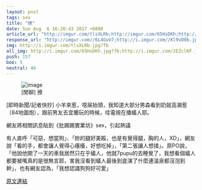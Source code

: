 ```yaml
---
layout: post
tags: sex
title: "撩"
date: Sun Aug  6 16:20:43 2017 +0800
article_url: "http://imgur.com/tlsXLRb;http://imgur.com/65HsDKh;http://imgur.com/2EZclKF"
response_url: "http://imgur.com//6L4GvU7;http://i.imgur.com//Kl9vD0b.jpg;http://i.imgur.com//HAub4zr.jpg;http://i.imgur.com//Qui1lWE.jpg;http://i.imgur.com//MC8kLnU.jpg//柴犬可嗎;http://i.imgur.com//AYqIA7M.jpg"
img: http://i.imgur.com/tlsXLRb.jpg?fb
all_img: http://i.imgur.com/65HsDKh.jpg?fb;http://i.imgur.com/2EZclKF.jpg?fb;http://i.imgur.com/6L4GvU7.jpg?fb;http://i.imgur.com//Kl9vD0b.jpg;http://i.imgur.com//HAub4zr.jpg;http://i.imgur.com//Qui1lWE.jpg;http://i.imgur.com//AYqIA7M.jpg
push: 157
boo: 5
neutral: 46
---
```


<figure>
<img src="http://i.imgur.com/tlsXLRb.jpg?fb" alt="image">
<figcaption>
[閒聊] 撩
</figcaption>
</figure>



[即時新聞/記者快抄] 小羊來惹，噁屎抬頭，我知道大部分男森看到奶就高潮惹（84地圖炮），跟前男友去宜蘭玩的時候，哇電視在播蟻人耶。

網友將相關訊息貼到《批踢踢實業坊》sex，引起熱議

有人直呼「可惡，想當狗」、「妳的腿好美餒，也是有覺得腿，胸的人，XD」，網友說「看的手，都會讓人覺得心癢癢，好想吃掉」，「第二張讓人想揉」。原PO說，「他說他開了一天的車我居然只在乎蟻人，他就7pupu的去睡覺了，我想看個蟻人都要被嘴真的是很無言耶，害我沒看到蟻人最後到底演了什麼連溫泉都沒泡到幹」，也有網友認為，「我想認識狗狗好可愛」

<a href = "https://www.ptt.cc/bbs/sex/M.1502007646.A.6F2.html">原文連結</a>

